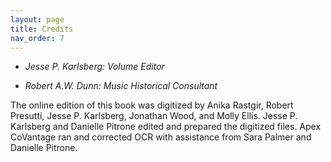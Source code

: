 ```yaml
---
layout: page
title: Credits
nav_order: 7
---
```



* *Jesse P. Karlsberg: Volume Editor*

* *Robert A.W. Dunn: Music Historical Consultant*


The online edition of this book was digitized by Anika Rastgir, Robert Presutti, Jesse P. Karlsberg, Jonathan Wood, and Molly Ellis. Jesse P. Karlsberg and Danielle Pitrone edited and prepared the digitized files. Apex CoVantage ran and corrected OCR with assistance from Sara Palmer and Danielle Pitrone.

